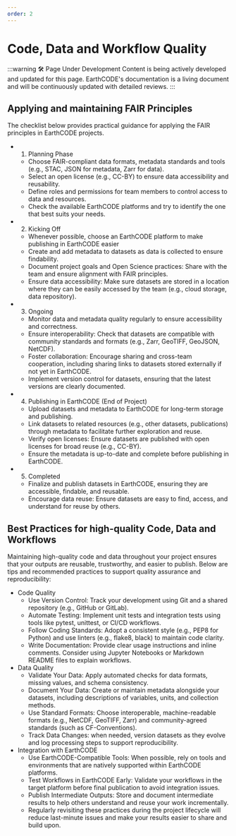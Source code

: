 ```yaml
---
order: 2
---
```

# Code, Data and Workflow Quality
:::warning 🛠️ Page Under Development
Content is being actively developed and updated for this page. EarthCODE's documentation is a living document and will be continuously updated with detailed reviews.
:::
## Applying and maintaining FAIR Principles

The checklist below provides practical guidance for applying the FAIR principles in EarthCODE projects.

- 1. Planning Phase
    - Choose FAIR-compliant data formats, metadata standards and tools (e.g., STAC, JSON for metadata, Zarr for data).
    - Select an open license (e.g., CC-BY) to ensure data accessibility and reusability.
    - Define roles and permissions for team members to control access to data and resources.
    - Check the available EarthCODE platforms and try to identify the one that best suits your needs.
- 2. Kicking Off
    - Whenever possible, choose an EarthCODE platform to make publishing in EarthCODE easier
    - Create and add metadata to datasets as data is collected to ensure findability.
    - Document project goals and Open Science practices: Share with the team and ensure alignment with FAIR principles.
    - Ensure data accessibility: Make sure datasets are stored in a location where they can be easily accessed by the team (e.g., cloud storage, data repository).
- 3. Ongoing
    - Monitor data and metadata quality regularly to ensure accessibility and correctness.
    - Ensure interoperability: Check that datasets are compatible with community standards and formats (e.g., Zarr, GeoTIFF, GeoJSON, NetCDF).
    - Foster collaboration: Encourage sharing and cross-team cooperation, including sharing links to datasets stored externally if not yet in EarthCODE.
    - Implement version control for datasets, ensuring that the latest versions are clearly documented.
- 4. Publishing in EarthCODE (End of Project)
    - Upload datasets and metadata to EarthCODE for long-term storage and publishing.
    - Link datasets to related resources (e.g., other datasets, publications) through metadata to facilitate further exploration and reuse.
    - Verify open licenses: Ensure datasets are published with open licenses for broad reuse (e.g., CC-BY).
    - Ensure the metadata is up-to-date and complete before publishing in EarthCODE.
- 5. Completed
    - Finalize and publish datasets in EarthCODE, ensuring they are accessible, findable, and reusable.
    - Encourage data reuse: Ensure datasets are easy to find, access, and understand for reuse by others.

## Best Practices for high-quality Code, Data and Workflows

Maintaining high-quality code and data throughout your project ensures that your outputs are reusable, trustworthy, and easier to publish. Below are tips and recommended practices to support quality assurance and reproducibility:

- Code Quality
     - Use Version Control: Track your development using Git and a shared repository (e.g., GitHub or GitLab).
     - Automate Testing: Implement unit tests and integration tests using tools like pytest, unittest, or CI/CD workflows.
     - Follow Coding Standards: Adopt a consistent style (e.g., PEP8 for Python) and use linters (e.g., flake8, black) to maintain code clarity.
     - Write Documentation: Provide clear usage instructions and inline comments. Consider using Jupyter Notebooks or Markdown README files to explain workflows.
- Data Quality
     - Validate Your Data: Apply automated checks for data formats, missing values, and schema consistency.
     - Document Your Data: Create or maintain metadata alongside your datasets, including descriptions of variables, units, and collection methods.
     - Use Standard Formats: Choose interoperable, machine-readable formats (e.g., NetCDF, GeoTIFF, Zarr) and community-agreed standards (such as CF-Conventions).
     - Track Data Changes: when needed, version datasets as they evolve and log processing steps to support reproducibility.
- Integration with EarthCODE
     - Use EarthCODE-Compatible Tools: When possible, rely on tools and environments that are natively supported within EarthCODE platforms.
     - Test Workflows in EarthCODE Early: Validate your workflows in the target platform before final publication to avoid integration issues.
     - Publish Intermediate Outputs: Store and document intermediate results to help others understand and reuse your work incrementally.
     - Regularly revisiting these practices during the project lifecycle will reduce last-minute issues and make your results easier to share and build upon.

